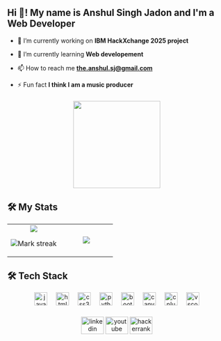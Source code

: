 <h2 align="left">Hi 👋! My name is Anshul Singh Jadon and I'm a Web Developer</h2>


- 🔭 I’m currently working on **IBM HackXchange 2025 project**

- 🌱 I’m currently learning **Web developement**

- 📫 How to reach me **the.anshul.sj@gmail.com**

- ⚡ Fun fact **I think I am a music producer**


###

<div align="center">
  <img height="200" src="https://media.giphy.com/media/v1.Y2lkPTc5MGI3NjExaWtkemhiM3M1Nm4wZXYyYmgyZmR2Zjd0cjlwc2V4c3R3MTlzajFociZlcD12MV9naWZzX3NlYXJjaCZjdD1n/bGgsc5mWoryfgKBx1u/giphy.gif"  />
</div>

###



## 🛠 My Stats

<table><tbody><tr border="none"><td width="50%" align="center">
<img align="center" src="https://readme-stats-fork-mauve.vercel.app/api/?username=brandonc123&theme=dark&show_icons=true&count_private=true">

<img alt="Mark streak" src="https://github-readme-streak-stats-five-roan.vercel.app?user=brandonc123&theme=dark"></td><td width="50%" align="center">
<img align="center" src="https://readme-stats-fork-mauve.vercel.app/api/top-langs/?username=brandonc123&theme=dark&hide_border=false&no-bg=true&no-frame=true&langs_count=6"></td></tr></tbody></table>


###
## 🛠 Tech Stack

<div align="center">
  <img src="https://cdn.jsdelivr.net/gh/devicons/devicon/icons/javascript/javascript-original.svg" height="30" alt="javascript logo"  />
  <img width="12" />
  <img src="https://cdn.jsdelivr.net/gh/devicons/devicon/icons/html5/html5-original.svg" height="30" alt="html5 logo"  />
  <img width="12" />
  <img src="https://cdn.jsdelivr.net/gh/devicons/devicon/icons/css3/css3-original.svg" height="30" alt="css3 logo"  />
  <img width="12" />
  <img src="https://cdn.jsdelivr.net/gh/devicons/devicon/icons/python/python-original.svg" height="30" alt="python logo"  />
  <img width="12" />
  <img src="https://cdn.jsdelivr.net/gh/devicons/devicon/icons/bootstrap/bootstrap-original.svg" height="30" alt="bootstrap logo"  />
  <img width="12" />
  <img src="https://cdn.jsdelivr.net/gh/devicons/devicon/icons/canva/canva-original.svg" height="30" alt="canva logo"  />
  <img width="12" />
  <img src="https://cdn.jsdelivr.net/gh/devicons/devicon/icons/cplusplus/cplusplus-original.svg" height="30" alt="cplusplus logo"  />
  <img width="12" />
  <img src="https://cdn.jsdelivr.net/gh/devicons/devicon/icons/vscode/vscode-original.svg" height="30" alt="vscode logo"  />
</div>

###



###

<div align="center">
  <a href="https://linkedin.com/in/anshulsinghjadon" target="blank"><img src="https://raw.githubusercontent.com/maurodesouza/profile-readme-generator/master/src/assets/icons/social/linkedin/default.svg" width="52" height="40" alt="linkedin logo"  /></a>
  <a href="https://www.youtube.com/@prodsj.official" target="blank"><img src="https://raw.githubusercontent.com/maurodesouza/profile-readme-generator/master/src/assets/icons/social/youtube/default.svg" width="52" height="40" alt="youtube logo"  /></a>
  <a href="https://www.hackerrank.com/the_anshul_sj" target="blank"><img src="https://raw.githubusercontent.com/maurodesouza/profile-readme-generator/master/src/assets/icons/social/hackerrank/default.svg" width="52" height="40" alt="hackerrank logo"  /></a>
</div>

###




